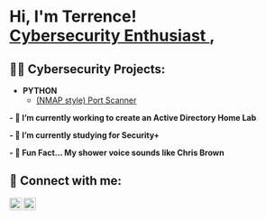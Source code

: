 <h1>Hi, I'm Terrence! <br/><a href="https://github.com/terrencewoodard">Cybersecurity Enthusiast </a>, <a href="https://www.linkedin.com/in/terrencewoodard/"></a></h1>

<h2>👨‍💻 Cybersecurity Projects:</h2>

- <b>PYTHON</b>
  - [(NMAP style) Port Scanner](https://github.com/TerrenceWoodard/PythonPortScanner.git)
  
<b>- 🔭 I’m currently working to create an Active Directory Home Lab <b>
  
<b>- 🔭 I’m currently studying for Security+ <b>
  
<b>- 🤪 Fun Fact... My shower voice sounds like Chris Brown <b>


<h2> 🤳 Connect with me:</h2>

[<img align="left" alt="TerrenceWoodard | Twitter" width="22px" src="https://cdn.jsdelivr.net/npm/simple-icons@v3/icons/twitter.svg" />][twitter]
[<img align="left" alt="TerrenceWoodard | LinkedIn" width="22px" src="https://cdn.jsdelivr.net/npm/simple-icons@v3/icons/linkedin.svg" />][linkedin]

[twitter]: https://twitter.com/cyberterrence
[linkedin]: https://linkedin.com/in/terrencewoodard



<!--
**TerrenceWoodard** is a ✨ _special_ ✨ repository because its `README.md` (this file) appears on your GitHub profile.

Here are some ideas to get you started:

- 🔭 I’m currently working on ... 
- 🌱 I’m currently learning ...
- 👯 I’m looking to collaborate on ...
- 🤔 I’m looking for help with ...
- 💬 Ask me about ...
- 📫 How to reach me: ...
- 😄 Pronouns: ...
- ⚡ Fun fact: ...
-->

